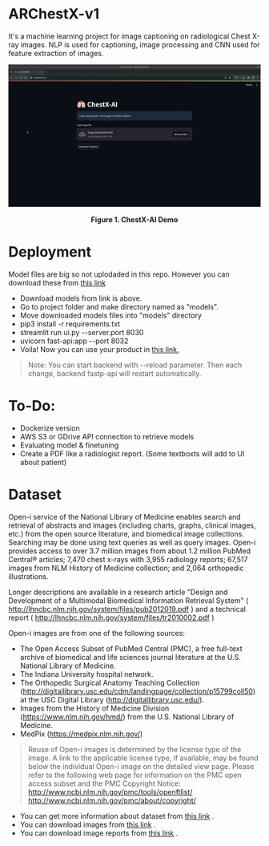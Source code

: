 # ARChestX-v1
It's a machine learning project for image captioning on radiological Chest X-ray images. NLP is used for captioning, image processing and CNN used for feature extraction of images.  

<p align="center">
 <img src="chestx-ai-demo.gif" alt="ChestX-AI Demo.gif">
</p>
<p align="center">
 <b>Figure 1. ChestX-AI Demo</b></p>

# Deployment

Model files are big so not uplodaded in this repo. However you can download these from <a href="https://drive.google.com/drive/folders/1-Ob7w1VYhxYyGfrnaR2Jrc5wkqvdisFt?usp=sharing">this link</a>

- Download models from link is above.
- Go to project folder and make directory named as "models".
- Move downloaded models files into "models" directory
- pip3 install -r requirements.txt
- streamlit run ui.py --server.port 8030
- uvicorn fast-api:app --port 8032
- Voila! Now you can use your product in <a href="http://localhost:8030">this link.</a>

> Note: You can start backend with --reload parameter. Then each change, backend fastp-api will restart automatically.

# To-Do:

- Dockerize version
- AWS S3 or GDrive API connection to retrieve models
- Evaluating model & finetuning
- Create a PDF like a radiologist report. (Some textboxts will add to UI about patient)

# Dataset
Open-i service of the National Library of Medicine enables search and retrieval of abstracts and images (including charts, graphs, clinical images, etc.) from the open source literature, and biomedical image collections. Searching may be done using text queries as well as query images. Open-i provides access to over 3.7 million images from about 1.2 million PubMed Central® articles; 7,470 chest x-rays with 3,955 radiology reports; 67,517 images from NLM History of Medicine collection; and 2,064 orthopedic illustrations.

Longer descriptions are available in a research article "Design and Development of a Multimodal Biomedical Information Retrieval System" ( http://lhncbc.nlm.nih.gov/system/files/pub2012019.pdf ) and a technical report ( http://lhncbc.nlm.nih.gov/system/files/tr2010002.pdf )

Open-i images are from one of the following sources:
- The Open Access Subset of PubMed Central (PMC), a free full-text archive of biomedical and life sciences journal literature at the U.S. National Library of Medicine.
- The Indiana University hospital network.
- The Orthopedic Surgical Anatomy Teaching Collection (http://digitallibrary.usc.edu/cdm/landingpage/collection/p15799coll50) at the USC Digital Library (http://digitallibrary.usc.edu/).
- Images from the History of Medicine Division (https://www.nlm.nih.gov/hmd/) from the U.S. National Library of Medicine.
- MedPix (https://medpix.nlm.nih.gov/)
>Reuse of Open-i images is determined by the license type of the image. A link to the applicable license type, if available, may be found below the individual Open-i image on the detailed view page.
>Please refer to the following web page for information on the PMC open access subset and the PMC Copyright Notice:
>http://www.ncbi.nlm.nih.gov/pmc/tools/openftlist/
>http://www.ncbi.nlm.nih.gov/pmc/about/copyright/

- You can get more information about dataset from <a href="https://openi.nlm.nih.gov/faq#collection">this link</a> .
- You can download images from <a href="https://openi.nlm.nih.gov/imgs/collections/NLMCXR_png.tgz">this link</a> .
- You can download image reports from <a href="https://openi.nlm.nih.gov/imgs/collections/NLMCXR_reports.tgz">this link</a> .

